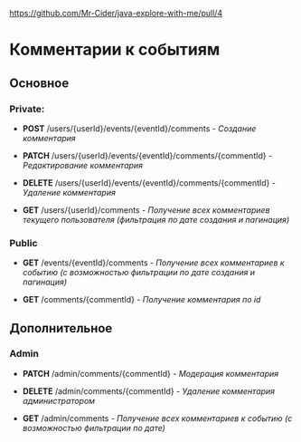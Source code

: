 https://github.com/Mr-Cider/java-explore-with-me/pull/4


# Комментарии к событиям
## Основное
### Private:
- **POST** /users/{userId}/events/{eventId}/comments - *Создание комментария*

- **PATCH** /users/{userId}/events/{eventId}/comments/{commentId} - *Редактирование комментария*

- **DELETE** /users/{userId}/events/{eventId}/comments/{commentId} - *Удаление комментария*

- **GET** /users/{userId}/comments - *Получение всех комментариев текущего пользователя (фильтрация по дате создания и пагинация)*

### Public
- **GET** /events/{eventId}/comments - *Получение всех комментариев к событию (с возможностью фильтрации по дате создания и пагинация)*

- **GET** /comments/{commentId} - *Получение комментария по id*

## Дополнительное
### Admin
- **PATCH** /admin/comments/{commentId} - *Модерация комментария*

- **DELETE** /admin/comments/{commentId} - *Удаление комментария администратором*

- **GET** /admin/comments - *Получение всех комментариев к событию (с возможностью фильтрации по дате)*